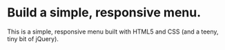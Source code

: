# Build a simple, responsive menu.

This is a simple, responsive menu built with HTML5 and CSS (and a teeny, tiny bit of jQuery).